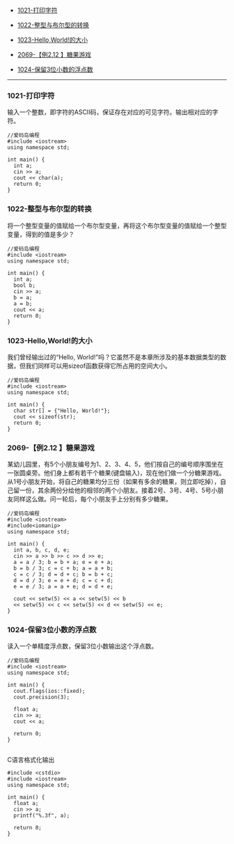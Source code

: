 - <a href="#QA01">1021-打印字符</a>

- <a href="#QA02">1022-整型与布尔型的转换</a>

- <a href="#QA03">1023-Hello,World!的大小</a>

- <a href="#QA04">2069-【例2.12 】糖果游戏</a>

- <a href="#QA05">1024-保留3位小数的浮点数</a>

--- 

### <div id="QA01">1021-打印字符</div>

输入一个整数，即字符的ASCII码，保证存在对应的可见字符。输出相对应的字符。

```prettyprint
//爱码岛编程 
#include <iostream>
using namespace std;

int main() {
  int a;
  cin >> a;
  cout << char(a);
  return 0;
}

```


### <div id="QA02">1022-整型与布尔型的转换</div>

将一个整型变量的值赋给一个布尔型变量，再将这个布尔型变量的值赋给一个整型变量，得到的值是多少？

```prettyprint
//爱码岛编程 
#include <iostream>
using namespace std;

int main() {
  int a;
  bool b;
  cin >> a;
  b = a;
  a = b;
  cout << a;
  return 0;
}

```


### <div id="QA03">1023-Hello,World!的大小</div>

我们曾经输出过的“Hello, World!”吗？它虽然不是本章所涉及的基本数据类型的数据，但我们同样可以用sizeof函数获得它所占用的空间大小。

```prettyprint
//爱码岛编程 
#include <iostream>
using namespace std;

int main() {
  char str[] = {"Hello, World!"};
  cout << sizeof(str);
  return 0;
}
```

### <div id="QA04">2069-【例2.12 】糖果游戏</div>

某幼儿园里，有5个小朋友编号为1、2、3、4、5，他们按自己的编号顺序围坐在一张圆桌旁。他们身上都有若干个糖果(键盘输入)，现在他们做一个分糖果游戏。从1号小朋友开始，将自己的糖果均分三份（如果有多余的糖果，则立即吃掉），自己留一份，其余两份分给他的相邻的两个小朋友。接着2号、3号、4号、5号小朋友同样这么做。问一轮后，每个小朋友手上分别有多少糖果。

```prettyprint
//爱码岛编程 
#include <iostream>
#include<iomanip>
using namespace std;

int main() {
  int a, b, c, d, e;
  cin >> a >> b >> c >> d >> e;
  a = a / 3; b = b + a; e = e + a;
  b = b / 3; c = c + b; a = a + b;
  c = c / 3; d = d + c; b = b + c;
  d = d / 3; e = e + d; c = c + d;
  e = e / 3; a = a + e; d = d + e;
  
  cout << setw(5) << a << setw(5) << b 
  << setw(5) << c << setw(5) << d << setw(5) << e;
}

```

### <div id="QA05">1024-保留3位小数的浮点数</div>

读入一个单精度浮点数，保留3位小数输出这个浮点数。

```prettyprint
//爱码岛编程
#include <iostream>
using namespace std;

int main() {
  cout.flags(ios::fixed);
  cout.precision(3);
  
  float a;
  cin >> a;
  cout << a;

  return 0;
}


```

C语言格式化输出

```prettyprint
#include <cstdio>
#include <iostream>
using namespace std;

int main() {
  float a;
  cin >> a;
  printf("%.3f", a);

  return 0;
}

```